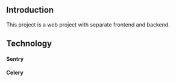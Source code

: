 #
## Introduction
This project is a web project with separate frontend and backend.


## Technology

#### Sentry

#### Celery

